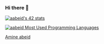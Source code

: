 ### Hi there 👋

[![aabeid's 42 stats](https://badge.mediaplus.ma/darkblue/aabeid)](https://github.com/aabeid/badge42)

[![aabeid Most Used Programming Languages](https://github-readme-stats.vercel.app/api/top-langs/?username=AmineAbeidDev&layout=compact&hide_border=true&theme=darcula&bg_color=00000000&langs_count=6)](https://github.com/AmineAbeidDev)

<script src="https://platform.linkedin.com/badges/js/profile.js" async defer type="text/javascript"></script>
<div class="badge-base LI-profile-badge" data-locale="ar_AE" data-size="medium" data-theme="dark" data-type="VERTICAL" data-vanity="amineabeid" data-version="v1"><a class="badge-base__link LI-simple-link" href="https://ma.linkedin.com/in/amineabeid?trk=profile-badge">Amine abeid</a></div>
              
